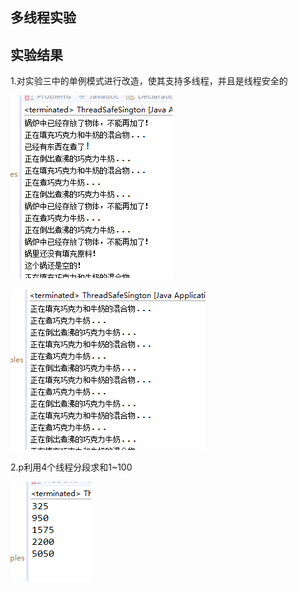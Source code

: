 ## 多线程实验  

## 实验结果

1.对实验三中的单例模式进行改造，使其支持多线程，并且是线程安全的

![](./img/1.png)

![](./img/2.png)

2.p利用4个线程分段求和1~100

![](./img/3.png)